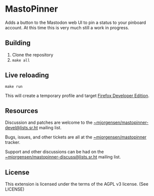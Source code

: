 # MastoPinner

Adds a button to the Mastodon web UI to pin a status to your pinboard account.
At this time this is very much still a work in progress.

## Building

1. Clone the repository
2. `make all`

## Live reloading

	make run

This will create a temporary profile and target [Firefox Developer Edition][0].

[0]: https://www.mozilla.org/en-US/firefox/developer/

## Resources

Discussion and patches are welcome to the
[~mjorgensen/mastopinner-devel@lists.sr.ht][1] mailing list.

Bugs, issues, and other tickets are all at the [~mjorgensen/mastopinner][2]
tracker.

Support and other discussions can be had on the
[~mjorgensen/mastopinner-discuss@lists.sr.ht][3] mailing list.

[1]:https://lists.sr.ht/~mjorgenen/mastopinner-devel
[2]:https://todo.sr.ht/~mjorgensen/mastopinner
[3]:https://lists.sr.ht/~mjorgenen/mastopinner-discuss

## License

This extension is licensed under the terms of the AGPL v3 license.
(See LICENSE)
